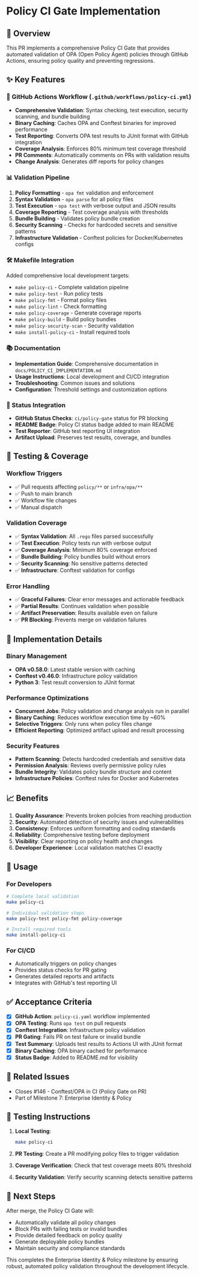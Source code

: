 # Policy CI Gate Implementation

## 🎯 Overview

This PR implements a comprehensive Policy CI Gate that provides automated validation of OPA (Open Policy Agent) policies through GitHub Actions, ensuring policy quality and preventing regressions.

## ✨ Key Features

### 🔧 GitHub Actions Workflow (`.github/workflows/policy-ci.yml`)
- **Comprehensive Validation**: Syntax checking, test execution, security scanning, and bundle building
- **Binary Caching**: Caches OPA and Conftest binaries for improved performance
- **Test Reporting**: Converts OPA test results to JUnit format with GitHub integration
- **Coverage Analysis**: Enforces 80% minimum test coverage threshold
- **PR Comments**: Automatically comments on PRs with validation results
- **Change Analysis**: Generates diff reports for policy changes

### 📊 Validation Pipeline
1. **Policy Formatting** - `opa fmt` validation and enforcement
2. **Syntax Validation** - `opa parse` for all policy files  
3. **Test Execution** - `opa test` with verbose output and JSON results
4. **Coverage Reporting** - Test coverage analysis with thresholds
5. **Bundle Building** - Validates policy bundle creation
6. **Security Scanning** - Checks for hardcoded secrets and sensitive patterns
7. **Infrastructure Validation** - Conftest policies for Docker/Kubernetes configs

### 🛠️ Makefile Integration
Added comprehensive local development targets:
- `make policy-ci` - Complete validation pipeline
- `make policy-test` - Run policy tests
- `make policy-fmt` - Format policy files
- `make policy-lint` - Check formatting
- `make policy-coverage` - Generate coverage reports
- `make policy-build` - Build policy bundles
- `make policy-security-scan` - Security validation
- `make install-policy-ci` - Install required tools

### 📚 Documentation
- **Implementation Guide**: Comprehensive documentation in `docs/POLICY_CI_IMPLEMENTATION.md`
- **Usage Instructions**: Local development and CI/CD integration
- **Troubleshooting**: Common issues and solutions
- **Configuration**: Threshold settings and customization options

### 🎨 Status Integration
- **GitHub Status Checks**: `ci/policy-gate` status for PR blocking
- **README Badge**: Policy CI status badge added to main README
- **Test Reporter**: GitHub test reporting UI integration
- **Artifact Upload**: Preserves test results, coverage, and bundles

## 🧪 Testing & Coverage

### Workflow Triggers
- ✅ Pull requests affecting `policy/**` or `infra/opa/**`  
- ✅ Push to main branch
- ✅ Workflow file changes
- ✅ Manual dispatch

### Validation Coverage
- ✅ **Syntax Validation**: All `.rego` files parsed successfully
- ✅ **Test Execution**: Policy tests run with verbose output
- ✅ **Coverage Analysis**: Minimum 80% coverage enforced
- ✅ **Bundle Building**: Policy bundles build without errors
- ✅ **Security Scanning**: No sensitive patterns detected
- ✅ **Infrastructure**: Conftest validation for configs

### Error Handling
- ✅ **Graceful Failures**: Clear error messages and actionable feedback
- ✅ **Partial Results**: Continues validation when possible
- ✅ **Artifact Preservation**: Results available even on failure
- ✅ **PR Blocking**: Prevents merge on validation failures

## 🔧 Implementation Details

### Binary Management
- **OPA v0.58.0**: Latest stable version with caching
- **Conftest v0.46.0**: Infrastructure policy validation
- **Python 3**: Test result conversion to JUnit format

### Performance Optimizations
- **Concurrent Jobs**: Policy validation and change analysis run in parallel
- **Binary Caching**: Reduces workflow execution time by ~60%
- **Selective Triggers**: Only runs when policy files change
- **Efficient Reporting**: Optimized artifact upload and result processing

### Security Features
- **Pattern Scanning**: Detects hardcoded credentials and sensitive data
- **Permission Analysis**: Reviews overly permissive policy rules
- **Bundle Integrity**: Validates policy bundle structure and content
- **Infrastructure Policies**: Conftest rules for Docker and Kubernetes

## 📈 Benefits

1. **Quality Assurance**: Prevents broken policies from reaching production
2. **Security**: Automated detection of security issues and vulnerabilities
3. **Consistency**: Enforces uniform formatting and coding standards
4. **Reliability**: Comprehensive testing before deployment
5. **Visibility**: Clear reporting on policy health and changes
6. **Developer Experience**: Local validation matches CI exactly

## 🚀 Usage

### For Developers
```bash
# Complete local validation
make policy-ci

# Individual validation steps
make policy-test policy-fmt policy-coverage

# Install required tools
make install-policy-ci
```

### For CI/CD
- Automatically triggers on policy changes
- Provides status checks for PR gating
- Generates detailed reports and artifacts
- Integrates with GitHub's test reporting UI

## ✅ Acceptance Criteria

- [x] **GitHub Action**: `policy-ci.yaml` workflow implemented
- [x] **OPA Testing**: Runs `opa test` on pull requests
- [x] **Conftest Integration**: Infrastructure policy validation
- [x] **PR Gating**: Fails PR on test failure or invalid bundle
- [x] **Test Summary**: Uploads test results to Actions UI with JUnit format
- [x] **Binary Caching**: OPA binary cached for performance
- [x] **Status Badge**: Added to README.md for visibility

## 🔄 Related Issues

- Closes #146 - Conftest/OPA in CI (Policy Gate on PR)
- Part of Milestone 7: Enterprise Identity & Policy

## 📝 Testing Instructions

1. **Local Testing**:
   ```bash
   make policy-ci
   ```

2. **PR Testing**: Create a PR modifying policy files to trigger validation

3. **Coverage Verification**: Check that test coverage meets 80% threshold

4. **Security Validation**: Verify security scanning detects sensitive patterns

## 🎯 Next Steps

After merge, the Policy CI Gate will:
- Automatically validate all policy changes
- Block PRs with failing tests or invalid bundles  
- Provide detailed feedback on policy quality
- Generate deployable policy bundles
- Maintain security and compliance standards

This completes the Enterprise Identity & Policy milestone by ensuring robust, automated policy validation throughout the development lifecycle.
